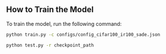 ## How to Train the Model

To train the model, run the following command:

```bash
python train.py -c configs/config_cifar100_ir100_sade.json

python test.py -r checkpoint_path
